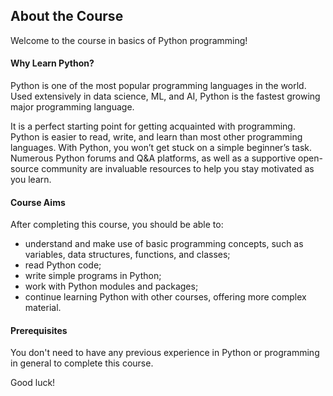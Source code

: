 ## About the Course

Welcome to the course in basics of Python programming!

#### Why Learn Python?
Python is one of the most popular programming languages in the world.
Used extensively in data science, ML, and AI, Python is the fastest growing major programming language.

It is a perfect starting point for getting acquainted with programming.
Python is easier to read, write, and learn than most other programming languages.
With Python, you won’t get stuck on a simple beginner’s task.
Numerous Python forums and Q&A platforms, as well as a supportive open-source community are invaluable resources to help you stay motivated as you learn.

#### Course Aims

After completing this course, you should be able to:

- understand and make use of basic programming concepts, such as variables, data structures, functions, and classes;
- read Python code;
- write simple programs in Python;
- work with Python modules and packages;
- continue learning Python with other courses, offering more complex material.

#### Prerequisites

You don't need to have any previous experience in Python or programming in general 
to complete this course.

Good luck!
